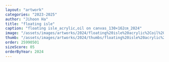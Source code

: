 ```yaml
---
layout: "artwork"
categories: "2023-2025"
author: "Jihoon Ha"
title: "floating isle"
caption: "floating isle_acrylic,oil on canvas_130×162㎝_2024"
image: "/assets/images/artworks/2024/floating%20isle%20acrylic%2Coil%20on%20canvas%20130x162cm%202024.jpg"
thumb: "/assets/images/artworks/2024/thumbs/floating%20isle%20acrylic%2Coil%20on%20canvas%20130x162cm%202024.jpg"
order: 25990501
sizeScore: 05
orderByYear: 2024
---
```


